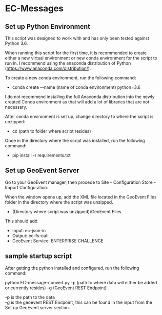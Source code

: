 # EC-Messages

## Set up Python Environment

This script was designed to work with and has only been tested against Python 3.6.  </br>

When running this script for the first time, it is recommended to create either a new virtual environment or new conda environment for the script to run in.  I recommend using the anaconda distribution of Python (https://www.anaconda.com/distribution/).  </br>

To create a new conda environment, run the following command: </br>
- conda create --name (name of conda environment) python=3.6
  
I do not recommend installing the full Anaconda distribution into the newly created Conda environment as that will add a lot of libraries that are not necessary.  </br>

After conda environment is set up, change directory to where the script is unzipped: </br>
- cd (path to folder where script resides)
    
Once in the directory where the script was installed, run the following command:</br>
- pip install -r requirements.txt
    
## Set up GeoEvent Server

Go to your GeoEvent manager, then procede to Site - Configuration Store - Import Configuration.  </br>

When the window opens up, add the XML file located in the GeoEvent Files folder in the directory where the script was unzipped.  </br>
- (Directory where script was unzipped)\GeoEvent Files </br>

This should add: </br>
- Input:  ec-json-in </br>
- Output: ec-fs-out </br>
- GeoEvent Service: ENTERPRISE CHALLENGE </br>

## sample startup script

After getting the python installed and configured, run the following command:  </br>

python EC-message-convert.py -p (path to where data will either be added or currently resides) -g (GeoEvent REST Endpoint) 

-p is the path to the data </br>
-g is the geoevent REST Endpoint, this can be found in the input from the Set up GeoEvent server section. </br>
